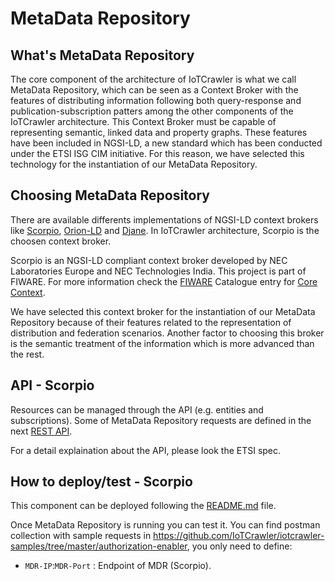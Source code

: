 # MetaData Repository

## What's MetaData Repository

The core component of the architecture of IoTCrawler is what we call MetaData Repository, which can be seen as a Context Broker with the features of distributing information following both query-response and publication-subscription patters among the other components of the IoTCrawler architecture. This Context Broker must be capable of representing semantic, linked data and property graphs. These features have been included in NGSI-LD, a new standard which has been conducted under the ETSI ISG CIM initiative. For this reason, we have selected this technology for the instantiation of our MetaData Repository.

## Choosing MetaData Repository

There are available differents implementations of NGSI-LD context brokers like [Scorpio](https://github.com/ScorpioBroker/ScorpioBroker), [Orion-LD](https://github.com/Fiware/context.Orion-LD) and [Djane](https://github.com/sensinov/djane/). In IoTCrawler architecture, Scorpio is the choosen context broker.

Scorpio is an NGSI-LD compliant context broker developed by NEC Laboratories Europe and NEC Technologies India. This project is part of FIWARE. For more information check the [FIWARE](https://www.fiware.org/) Catalogue entry for [Core Context](https://github.com/Fiware/catalogue/tree/master/core). 

We have selected this context broker for the instantiation of our MetaData Repository because of their features related to the representation of distribution and federation scenarios. Another factor to choosing this broker is the semantic treatment of the information which is more advanced than the rest.

## API - Scorpio

Resources can be managed through the API (e.g. entities and subscriptions). Some of MetaData Repository requests are defined in the next [REST API](metadata-repository-api).

For a detail explaination about the API, please look the ETSI spec.

## How to deploy/test - Scorpio

This component can be deployed following the [README.md](https://github.com/IoTCrawler/ScorpioBroker) file.

Once MetaData Repository is running you can test it. You can find postman collection with sample requests in https://github.com/IoTCrawler/iotcrawler-samples/tree/master/authorization-enabler, you only need to define:

- `MDR-IP`:`MDR-Port` : Endpoint of MDR (Scorpio).